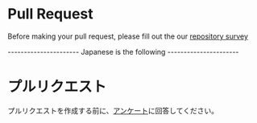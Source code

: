 # Pull Request

Before making your pull request, please fill out the our [repository survey](https://forms.gle/hGDAhJsRXhYsDMcJ6) 


---------------------- Japanese is the following ----------------------


# プルリクエスト

プルリクエストを作成する前に、[アンケート](https://forms.gle/aPptwEPn2k4suu1W9)に回答してください。
